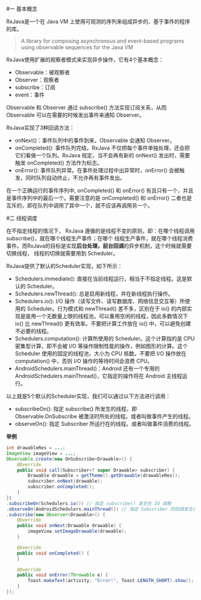 
#一 基本概念

RxJava是一个在 Java VM 上使用可观测的序列来组成异步的、基于事件的程序的库。

>A library for composing asynchronous and event-based programs using observable sequences for the Java VM

RxJava使用扩展的观察者模式来实现异步操作，它有4个基本概念：

- Observable：被观察者
- Observer：观察者
- subscribe：订阅
- event：事件

Observable 和 Observer 通过 subscribe() 方法实现订阅关系，从而 Observable 可以在需要的时候发出事件来通知 Observer。

RxJava实现了3种回调方法：

- onNext()：事件队列中的事件到来，Observable 会通知 Observer。
- onCompleted(): 事件队列完结。RxJava 不仅把每个事件单独处理，还会把它们看做一个队列。RxJava 规定，当不会再有新的 
onNext() 发出时，需要触发 onCompleted() 方法作为标志。
- onError(): 事件队列异常。在事件处理过程中出异常时，onError() 会被触发，同时队列自动终止，不允许再有事件发出。

在一个正确运行的事件序列中, onCompleted() 和 onError() 有且只有一个，并且是事件序列中的最后一个。需要注意的是
onCompleted() 和 onError() 二者也是互斥的，即在队列中调用了其中一个，就不应该再调用另一个。

#二 线程调度

在不指定线程的情况下， RxJava 遵循的是线程不变的原则，即：在哪个线程调用subscribe()，就在哪个线程生产事件；在哪个
线程生产事件，就在哪个线程消费事件。而RxJava的目标是实现**后台处理，前台回调**的异步机制，这个时候就需要切换线程，
线程的切换就需要用到 Scheduler。

RxJava提供了默认的Scheduler实现，如下所示：

- Schedulers.immediate(): 直接在当前线程运行，相当于不指定线程。这是默认的 Scheduler。
- Schedulers.newThread(): 总是启用新线程，并在新线程执行操作。
- Schedulers.io(): I/O 操作（读写文件、读写数据库、网络信息交互等）所使用的 Scheduler。行为模式和 newThread() 差不多，区别在于 io() 的内部实现是是用一个无数量上限的线程池，可以重用空闲的线程，因此多数情况下 io() 比 newThread() 更有效率。不要把计算工作放在 io() 中，可以避免创建不必要的线程。
- Schedulers.computation(): 计算所使用的 Scheduler。这个计算指的是 CPU 密集型计算，即不会被 I/O 等操作限制性能的操作，例如图形的计算。这个 Scheduler 使用的固定的线程池，大小为 CPU 核数。不要把 I/O 操作放在 computation() 中，否则 I/O 操作的等待时间会浪费 CPU。
- AndroidSchedulers.mainThread()：Android 还有一个专用的 AndroidSchedulers.mainThread()，它指定的操作将在 Android 主线程运行。

以上就是5个默认的Scheduler实现，我们可以通过以下方法进行调用：

- subscribeOn(): 指定 subscribe() 所发生的线程，即 Observable.OnSubscribe 被激活时所处的线程。或者叫做事件产生的线程。
- observeOn(): 指定 Subscriber 所运行在的线程。或者叫做事件消费的线程。

**举例** 

```java
int drawableRes = ...;
ImageView imageView = ...;
Observable.create(new OnSubscribe<Drawable>() {
    @Override
    public void call(Subscriber<? super Drawable> subscriber) {
        Drawable drawable = getTheme().getDrawable(drawableRes));
        subscriber.onNext(drawable);
        subscriber.onCompleted();
    }
})
.subscribeOn(Schedulers.io()) // 指定 subscribe() 发生在 IO 线程
.observeOn(AndroidSchedulers.mainThread()) // 指定 Subscriber 的回调发生在主线程
.subscribe(new Observer<Drawable>() {
    @Override
    public void onNext(Drawable drawable) {
        imageView.setImageDrawable(drawable);
    }

    @Override
    public void onCompleted() {
    }

    @Override
    public void onError(Throwable e) {
        Toast.makeText(activity, "Error!", Toast.LENGTH_SHORT).show();
    }
});
```
